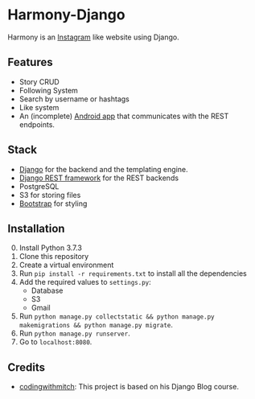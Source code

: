 # Harmony-Django

Harmony is an [Instagram](https://www.instagram.com/) like website using Django.

## Features

- Story CRUD
- Following System
- Search by username or hashtags
- Like system
- An (incomplete) [Android app](https://github.com/sentrionic/HarmonyApp) that communicates with the REST endpoints.

## Stack

- [Django](https://www.djangoproject.com/) for the backend and the templating engine.
- [Django REST framework](https://www.django-rest-framework.org/) for the REST backends
- PostgreSQL
- S3 for storing files
- [Bootstrap](https://getbootstrap.com/) for styling

## Installation

0. Install Python 3.7.3
1. Clone this repository
2. Create a virtual environment
3. Run `pip install -r requirements.txt` to install all the dependencies
4. Add the required values to `settings.py`:
   - Database
   - S3
   - Gmail
5. Run `python manage.py collectstatic && python manage.py makemigrations && python manage.py migrate`.
6. Run `python manage.py runserver`.
7. Go to `localhost:8080`.

## Credits

- [codingwithmitch](https://codingwithmitch.com/courses/building-a-website-django-python/): This project is based on his Django Blog course.
